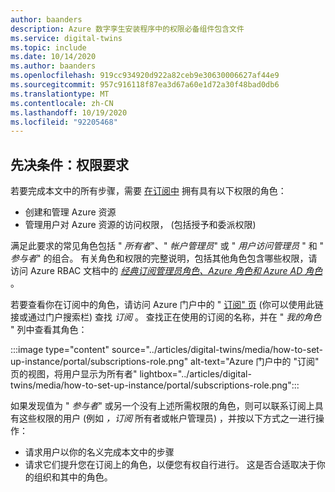 ```yaml
---
author: baanders
description: Azure 数字孪生安装程序中的权限必备组件包含文件
ms.service: digital-twins
ms.topic: include
ms.date: 10/14/2020
ms.author: baanders
ms.openlocfilehash: 919cc934920d922a82ceb9e30630006627af44e9
ms.sourcegitcommit: 957c916118f87ea3d67a60e1d72a30f48bad0db6
ms.translationtype: MT
ms.contentlocale: zh-CN
ms.lasthandoff: 10/19/2020
ms.locfileid: "92205468"
---
```

## <a name="prerequisites-permission-requirements"></a>先决条件：权限要求

若要完成本文中的所有步骤，需要 [在订阅中](../articles/role-based-access-control/rbac-and-directory-admin-roles.md) 拥有具有以下权限的角色：
* 创建和管理 Azure 资源
* 管理用户对 Azure 资源的访问权限， (包括授予和委派权限) 

满足此要求的常见角色包括 " *所有者*"、" *帐户管理员*" 或 " *用户访问管理员* " 和 " *参与者*" 的组合。 有关角色和权限的完整说明，包括其他角色包含哪些权限，请访问 Azure RBAC 文档中的 [*经典订阅管理员角色、Azure 角色和 Azure AD 角色*](../articles/role-based-access-control/rbac-and-directory-admin-roles.md) 。

若要查看你在订阅中的角色，请访问 Azure 门户中的 " [订阅" 页](https://portal.azure.com/#blade/Microsoft_Azure_Billing/SubscriptionsBlade) (你可以使用此链接或通过门户搜索栏) 查找 *订阅* 。 查找正在使用的订阅的名称，并在 " *我的角色* " 列中查看其角色：

:::image type="content" source="../articles/digital-twins/media/how-to-set-up-instance/portal/subscriptions-role.png" alt-text="Azure 门户中的 &quot;订阅&quot; 页的视图，将用户显示为所有者" lightbox="../articles/digital-twins/media/how-to-set-up-instance/portal/subscriptions-role.png":::

如果发现值为 " *参与者*" 或另一个没有上述所需权限的角色，则可以联系订阅上具有这些权限的用户 (例如 *，订阅* 所有者或帐户管理员) ，并按以下方式之一进行操作：
* 请求用户以你的名义完成本文中的步骤
* 请求它们提升您在订阅上的角色，以便您有权自行进行。 这是否合适取决于你的组织和其中的角色。